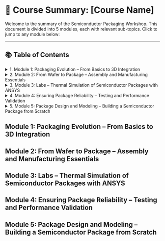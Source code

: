 # 📘 Course Summary: [Course Name]

Welcome to the summary of the Semiconductor Packaging Workshop. This document is divided into 5 modules, each with relevant sub-topics. Click to jump to any module below:

---
## 📚 Table of Contents

<details>
<summary>1. Module 1: Packaging Evolution – From Basics to 3D Integration</summary>

🔗 [Go to Module 1](#module-1-packaging-evolution--from-basics-to-3d-integration)

- Introduction to Semiconductor Packaging and Industry Overview  
- Understanding Package Requirements and Foundational Package Types  
- Evolving Package Architectures – From Single Chip to Multi-Chip Modules  
- Interposers, Redistribution Layers, and 2.5D/3D Packaging Approaches  
- Comparative Analysis and Selecting the Right Packaging Solution

</details>

<details>
<summary>2. Module 2: From Wafer to Package – Assembly and Manufacturing Essentials</summary>

🔗 [Go to Module 2](#module-2-from-wafer-to-package--assembly-and-manufacturing-essentials)

- Setting the Stage – Supply Chain and Facilities  
- Wafer Pre-Preparation – Grinding and Dicing  
- Wire Bond Packaging – Die Attach to Molding  
- Flip Chip Assembly – Bump Formation and Underfill  
- Wafer-Level Packaging and Conclusion  

</details>

<details>
<summary>3. Module 3: Labs – Thermal Simulation of Semiconductor Packages with ANSYS</summary>

🔗 [Go to Module 3](#module-3-labs--thermal-simulation-of-semiconductor-packages-with-ansys)

- Introduction and Getting Started with ANSYS Electronics Desktop  
- Setting Up a Flip-Chip BGA Package  
- Material Definitions and Thermal Power Sources  
- Meshing and Running the Thermal Analysis  
- Viewing Results and Exploring Other Package Types  

</details>

<details>
<summary>4. Module 4: Ensuring Package Reliability – Testing and Performance Validation</summary>

🔗 [Go to Module 4](#module-4-ensuring-package-reliability--testing-and-performance-validation)

- Introduction to Package Testing and Electrical Functionality Checks  
- Reliability and Performance Testing of Semiconductor Packages  

</details>

<details>
<summary>5. Module 5: Package Design and Modeling – Building a Semiconductor Package from Scratch</summary>

🔗 [Go to Module 5](#module-5-package-design-and-modeling--building-a-semiconductor-package-from-scratch)

- Introduction to Package Cross-Section Modeling in ANSYS Electronics Desktop (AEDT)  
- Creating the Die and Substrate in AEDT  
- Adding Die Attach Material and Bond Pads  
- Wire Bond Creation and Material Assignment  
- Applying Mold Compound and Finalizing the Package Model  

</details>

## Module 1: Packaging Evolution – From Basics to 3D Integration

## Module 2: From Wafer to Package – Assembly and Manufacturing Essentials

## Module 3: Labs – Thermal Simulation of Semiconductor Packages with ANSYS

## Module 4: Ensuring Package Reliability – Testing and Performance Validation

## Module 5: Package Design and Modeling – Building a Semiconductor Package from Scratch
